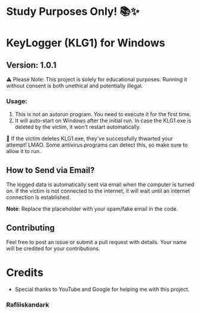 # Study Purposes Only! 📚✨

# KeyLogger (KLG1) for Windows

## Version: 1.0.1 

⚠️ Please Note: This project is solely for educational purposes. Running it without consent is both unethical and potentially illegal.

### Usage:
1. This is not an autorun program. You need to execute it for the first time.
2. It will auto-start on Windows after the initial run. In case the KLG1.exe is deleted by the victim, it won't restart automatically.

🎉 If the victim deletes KLG1.exe, they've successfully thwarted your attempt! LMAO. Some antivirus programs can detect this, so make sure to allow it to run.

## How to Send via Email?
The logged data is automatically sent via email when the computer is turned on. If the victim is not connected to the internet, it will wait until an internet connection is established.

**Note**: Replace the placeholder with your spam/fake email in the code.

## Contributing
Feel free to post an issue or submit a pull request with details. Your name will be credited for your contributions.

# Credits
- Special thanks to YouTube and Google for helping me with this project.

### Rafliiskandark
